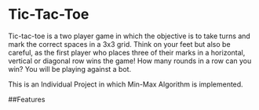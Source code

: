# Tic-Tac-Toe

Tic-tac-toe is a two player game in which the objective is to take turns and mark the correct spaces in a 3x3 grid. 
Think on your feet but also be careful, as the first player who places three of their marks in a horizontal, vertical or diagonal row wins the game! 
How many rounds in a row can you win? 
You will be playing against a bot.

This is an Individual Project in which Min-Max Algorithm is implemented.

##Features
